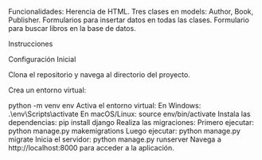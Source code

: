 Funcionalidades:
Herencia de HTML.
Tres clases en models: Author, Book, Publisher.
Formularios para insertar datos en todas las clases.
Formulario para buscar libros en la base de datos.


Instrucciones


Configuración Inicial

Clona el repositorio y navega al directorio del proyecto.

Crea un entorno virtual:

python -m venv env
Activa el entorno virtual:
En Windows:
.\env\Scripts\activate
En macOS/Linux:
source env/bin/activate
Instala las dependencias:
pip install django
Realiza las migraciones:
Primero ejecutar:
python manage.py makemigrations
Luego ejecutar:
python manage.py migrate
Inicia el servidor:
python manage.py runserver
Navega a http://localhost:8000 para acceder a la aplicación.
